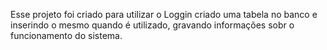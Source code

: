 Esse projeto foi criado para utilizar o Loggin criado uma tabela no banco e inserindo o mesmo quando é utilizado, gravando informações sobr o funcionamento do sistema.
